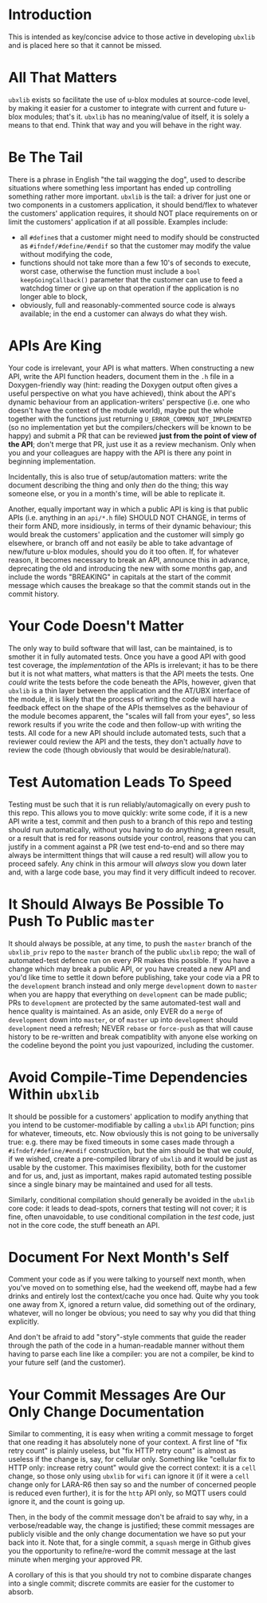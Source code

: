 # Introduction
This is intended as key/concise advice to those active in developing `ubxlib` and is placed here so that it cannot be missed.

# All That Matters
`ubxlib` exists so facilitate the use of u-blox modules at source-code level, by making it easier for a customer to integrate with current and future u-blox modules; that's it. `ubxlib` has no meaning/value of itself, it is solely a means to that end. Think that way and you will behave in the right way.

# Be The Tail
There is a phrase in English "the tail wagging the dog", used to describe situations where something less important has ended up controlling something rather more important.  `ubxlib` is the tail: a driver for just one or two components in a customers application, it should bend/flex to whatever the customers' application requires, it should NOT place requirements on or limit the customers' application if at all possible.  Examples include:

- all `#define`s that a customer might need to modify should be constructed as `#ifndef/#define/#endif` so that the customer may modify the value without modifying the code,
- functions should not take more than a few 10's of seconds to execute, worst case, otherwise the function must include a `bool keepGoingCallback()` parameter that the customer can use to feed a watchdog timer or give up on that operation if the application is no longer able to block,
- obviously, full and reasonably-commented source code is always available; in the end a customer can always do what they wish.

# APIs Are King
Your code is irrelevant, your API is what matters.  When constructing a new API, write the API function headers, document them in the `.h` file in a Doxygen-friendly way (hint: reading the Doxygen output often gives a useful perspective on what you have achieved), think about the API's dynamic behaviour from an application-writers' perspective (i.e. one who doesn't have the context of the module world), maybe put the whole together with the functions just returning `U_ERROR_COMMON_NOT_IMPLEMENTED` (so no implementation yet but the compilers/checkers will be known to be happy) and submit a PR that can be reviewed **just from the point of view of the API**; don't merge that PR, just use it as a review mechanism.  Only when you and your colleagues are happy with the API is there any point in beginning implementation.

Incidentally, this is also true of setup/automation matters: write the document describing the thing and only _then_ do the thing; this way someone else, or you in a month's time, will be able to replicate it.

Another, equally important way in which a public API is king is that public APIs (i.e. anything in an `api/*.h` file) SHOULD NOT CHANGE, in terms of their form AND, more insidiously, in terms of their dynamic behaviour; this would break the customers' application and the customer will simply go elsewhere, or branch off and not easily be able to take advantage of new/future u-blox modules, should you do it too often.  If, for whatever reason, it becomes necessary to break an API, announce this in advance, deprecating the old and introducing the new with some months gap, and include the words "BREAKING" in capitals at the start of the commit message which causes the breakage so that the commit stands out in the commit history.

# Your Code Doesn't Matter
The only way to build software that will last, can be maintained, is to smother it in fully automated tests.  Once you have a good API with good test coverage, the _implementation_ of the APIs is irrelevant; it has to be there but it is not what matters, what matters is that the API meets the tests.  One _could_ write the tests before the code beneath the APIs, however, given that `ubxlib` is a thin layer between the application and the AT/UBX interface of the module, it is likely that the process of writing the code will have a feedback effect on the shape of the APIs themselves as the behaviour of the module becomes apparent, the "scales will fall from your eyes", so less rework results if you write the code and then follow-up with writing the tests.  All code for a new API should include automated tests, such that a reviewer could review the API and the tests, they don't actually _have_ to review the code (though obviously that would be desirable/natural).

# Test Automation Leads To Speed
Testing must be such that it is run reliably/automagically on every push to this repo.  This allows you to move quickly: write some code, if it is a new API write a test, commit and then push to a branch of this repo and testing should run automatically, without you having to do anything; a green result, or a result that is red for reasons outside your control, reasons that you can justify in a comment against a PR (we test end-to-end and so there may always be intermittent things that will cause a red result) will allow you to proceed safely.  Any chink in this armour will _always_ slow you down later and, with a large code base, you may find it very difficult indeed to recover.

# It Should Always Be Possible To Push To Public `master`
It should always be possible, at any time, to push the `master` branch of the `ubxlib_priv` repo to the `master` branch of the public `ubxlib` repo; the wall of automated-test defence run on every PR makes this possible.  If you have a change which may break a public API, or you have created a new API and you'd like time to settle it down before publishing, take your code via a PR to the `development` branch instead and only merge `development` down to `master` when you are happy that everything on `development` can be made public; PRs to `development` are protected by the same automated-test wall and hence quality is maintained.  As an aside, only EVER do a `merge` of `development` down into `master`, or of `master` up into `development` should `development` need a refresh; NEVER `rebase` or `force-push` as that will cause history to be re-written and break compatiblity with anyone else working on the codeline beyond the point you just vapourized, including the customer.

# Avoid Compile-Time Dependencies Within `ubxlib`
It should be possible for a customers' application to modify anything that you intend to be customer-modifiable by calling a `ubxlib` API function; pins for whatever, timeouts, etc.  Now obviously this is not going to be universally true: e.g. there may be fixed timeouts in some cases made through a `#ifndef/#define/#endif` construction, but the aim should be that we _could_, if we wished, create a pre-compiled library of `ubxlib` and it would be just as usable by the customer.  This maximises flexibility, both for the customer and for us, and, just as important, makes rapid automated testing possible since a single binary may be maintained and used for all tests.

Similarly, conditional compilation should generally be avoided in the `ubxlib` core code: it leads to dead-spots, corners that testing will not cover; it is fine, often unavoidable, to use conditional compilation in the _test_ code, just not in the core code, the stuff beneath an API.

# Document For Next Month's Self
Comment your code as if you were talking to yourself next month, when you've moved on to something else, had the weekend off, maybe had a few drinks and entirely lost the context/cache you once had.  Quite why you took one away from X, ignored a return value, did something out of the ordinary, whatever, will no longer be obvious; you need to say why you did that thing explicitly.

And don't be afraid to add "story"-style comments that guide the reader through the path of the code in a human-readable manner without them having to parse each line like a compiler: you are not a compiler, be kind to your future self (and the customer).

# Your Commit Messages Are Our Only Change Documentation
Similar to commenting, it is easy when writing a commit message to forget that one reading it has absolutely none of your context.  A first line of "fix retry count" is plainly useless, but "fix HTTP retry count" is almost as useless if the change is, say, for cellular only. Something like "cellular fix to HTTP only: increase retry count" would give the correct context: it is a `cell` change, so those only using `ubxlib` for `wifi` can ignore it (if it were a `cell` change only for LARA-R6 then say so and the number of concerned people is reduced even further), it is for the `http` API only, so MQTT users could ignore it, and the count is going up.

Then, in the body of the commit message don't be afraid to say why, in a verbose/readable way, the change is justified; these commit messages are publicly visible and the only change documentation we have so put your back into it.  Note that, for a single commit, a `squash` merge in Github gives you the opportunity to refine/re-word the commit message at the last minute when merging your approved PR.

A corollary of this is that you should try not to combine disparate changes into a single commit; discrete commits are easier for the customer to absorb.